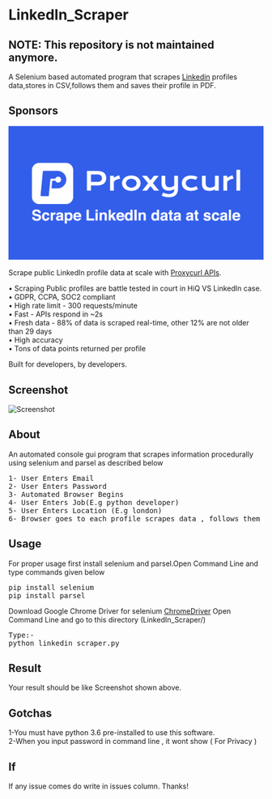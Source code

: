 # LinkedIn_Scraper

## NOTE: This repository is not maintained anymore.


A Selenium based automated program that scrapes [Linkedin](https://www.linkedin.com/)  profiles data,stores in CSV,follows them and saves their profile in PDF.

## Sponsors
[![Logo](docs/Proxycurl.png)](https://nubela.co/proxycurl?utm_campaign=affiliatemarketing&utm_source=affiliate_link&utm_medium=affiliate&utm_content=talha_gillani_linkedin_scraper)

Scrape public LinkedIn profile data at scale with [Proxycurl APIs](https://nubela.co/proxycurl?utm_campaign=affiliatemarketing&utm_source=affiliate_link&utm_medium=affiliate&utm_content=talha_gillani_linkedin_scraper).

• Scraping Public profiles are battle tested in court in HiQ VS LinkedIn case.<br/>
• GDPR, CCPA, SOC2 compliant<br/>
• High rate limit - 300 requests/minute<br/>
• Fast - APIs respond in ~2s<br/>
• Fresh data - 88% of data is scraped real-time, other 12% are not older than 29 days<br/>
• High accuracy<br/>
• Tons of data points returned per profile

Built for developers, by developers.

## Screenshot

![Screenshot](https://github.com/tal95shah/LinkedIn_Scraper/blob/master/LinkedIn.PNG)

## About

An automated console gui program that scrapes information procedurally using selenium and parsel as described below
<pre>
1- User Enters Email
2- User Enters Password
3- Automated Browser Begins
4- User Enters Job(E.g python developer)
5- User Enters Location (E.g london)
6- Browser goes to each profile scrapes data , follows them and downloads their profile in PDF Format.
</pre>

## Usage

For proper usage first install selenium and parsel.Open Command Line and type commands given below
<pre>
pip install selenium
pip install parsel
</pre>
Download Google Chrome Driver for selenium [ChromeDriver](https://sites.google.com/a/chromium.org/chromedriver/)
Open Command Line and go to this directory (LinkedIn_Scraper/)
<pre>
Type:-
python linkedin_scraper.py
</pre>
## Result
Your result should be like Screenshot shown above.
## Gotchas
1-You must have python 3.6 pre-installed to use this software.<br>
2-When you input password in command line , it wont show ( For Privacy )  
## If 
If any issue comes do write in issues column. Thanks!
